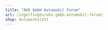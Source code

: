 ```yaml
---
title: "AHS GmbH Automobil Forum"
url: /ingelfingen/ahs-gmbh-automobil-forum/
shop: Autowerkstatt
---
```

